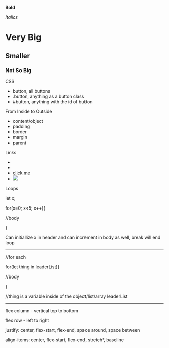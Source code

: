 **Bold**

*Italics*

# Very Big

## Smaller

### Not So Big


CSS 
- button, all buttons
- .button, anything as a button class
- #button, anything with the id of button

From Inside to Outside
- content/object
- padding
- border
- margin
- parent

Links
- <link href="main.css" rel="stylesheet">
- <script src="game.js"></script>
- <a href="index.html">click me</a>
- <a href="imagePage.html"> <img src="smiley.jpg"> </a> 

Loops

let x;

for(x=0; x<5; x++){

//body

}

Can initiallize x in header and can increment in body as well, break will end loop

---

//for each

for(let thing in leaderList){

//body

}

//thing is a variable inside of the object/list/array leaderList

---

flex column - vertical top to bottom

flex row - left to right

justify: center, flex-start, flex-end, space around, space between

align-items: center, flex-start, flex-end, stretch*, baseline 

